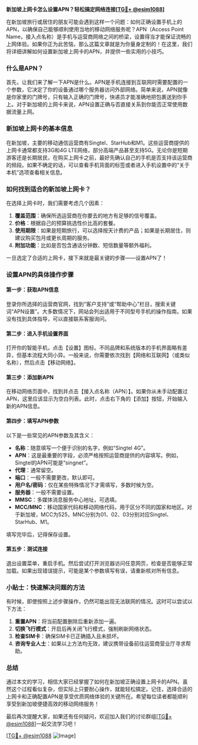 **新加坡上网卡怎么设置APN？轻松搞定网络连接[[TG💪+ @esim1088](https://t.me/s/esim1088)]**

在新加坡旅行或居住的朋友可能会遇到这样一个问题：如何正确设置手机上的APN，以确保自己能够顺利使用当地的移动网络服务呢？APN（Access Point Name，接入点名称）是手机与运营商网络之间的桥梁，设置得当才能保证流畅的上网体验。如果你正为此苦恼，那么这篇文章就是为你量身定制的！在这里，我们将详细讲解如何设置新加坡上网卡的APN，并提供一些实用的小技巧。

### 什么是APN？

首先，让我们来了解一下APN是什么。APN是手机连接到互联网时需要配置的一个参数，它决定了你的设备通过哪个服务器访问外部网络。简单来说，APN就像是你家里的门牌号，只有输入正确的门牌号，快递员才能准确地把包裹送到你手上。对于新加坡的上网卡来说，APN设置正确与否直接关系到你能否正常使用数据流量上网。

### 新加坡上网卡的基本信息

在新加坡，主要的移动通信运营商有Singtel、StarHub和M1。这些运营商提供的上网卡通常都支持3G和4G LTE网络，部分高端产品甚至支持5G。无论你是短期游客还是长期居民，在购买上网卡之前，最好先确认自己的手机是否支持该运营商的频段。如果不确定的话，可以查看手机背面的标签或者进入手机设置中的“关于本机”选项查看相关信息。

### 如何找到适合的新加坡上网卡？

在选择上网卡时，我们需要考虑几个因素：

1. **覆盖范围**：确保所选运营商在你要去的地方有足够的信号覆盖。
2. **价格**：根据自己的预算挑选性价比高的套餐。
3. **使用期限**：如果是短期旅行，可以选择按天计费的产品；如果是长期居住，则建议购买包月或更长周期的服务。
4. **附加功能**：比如是否包含通话分钟数、短信数量等额外福利。

一旦选定了合适的上网卡，接下来就是最关键的步骤——设置APN了！

### 设置APN的具体操作步骤

#### 第一步：获取APN信息
登录你所选择的运营商官网，找到“客户支持”或“帮助中心”栏目，搜索关键词“APN设置”。大多数情况下，网站会列出适用于不同型号手机的操作指南。如果没有找到具体指导，可以直接联系客服询问。

#### 第二步：进入手机设置界面
打开你的智能手机，点击【设置】图标。不同品牌和系统版本的手机界面略有差异，但基本流程大同小异。一般来说，你需要依次找到【网络和互联网】（或类似名称），然后点击【移动网络】。

#### 第三步：添加新APN
在移动网络页面中，找到并点击【接入点名称（APN）】。如果你从未手动配置过APN，这里应该显示为空白列表。此时，点击右下角的【添加】按钮，开始输入新的APN信息。

#### 第四步：填写APN参数
以下是一些常见的APN参数及其含义：
- **名称**：随意填写一个便于识别的名字，例如“Singtel 4G”。
- **APN**：这是最重要的字段，必须严格按照运营商提供的内容填写。例如，Singtel的APN可能是“singnet”。
- **代理**：通常留空。
- **端口**：一般不需要更改，默认即可。
- **用户名/密码**：仅在某些特殊情况下才需填写，多数时候为空。
- **服务器**：一般不需要设置。
- **MMSC**：多媒体消息服务中心地址，可选填。
- **MCC/MNC**：移动国家代码和移动网络代码，用于区分不同的国家和地区。对于新加坡，MCC为525，MNC分别为01、02、03分别对应Singtel、StarHub、M1。

填写完毕后，记得保存设置。

#### 第五步：测试连接
退出设置菜单，重启手机。然后尝试打开浏览器访问任意网页，检查是否能够正常加载。如果出现错误提示，可能是某个参数填写有误，请重新核对所有信息。

### 小贴士：快速解决问题的方法

有时候，即使按照上述步骤操作，仍然可能出现无法联网的情况。这时可以尝试以下方法：

1. **重置APN**：将当前配置删除后重新添加一遍。
2. **切换飞行模式**：开启后再关闭飞行模式，强制刷新网络状态。
3. **检查SIM卡**：确保SIM卡已正确插入且未损坏。
4. **咨询专业人士**：如果以上方法均无效，建议携带设备前往运营商营业厅寻求帮助。

### 总结

通过本文的学习，相信大家已经掌握了如何在新加坡正确设置上网卡的APN。虽然这个过程看似复杂，但实际上只要耐心操作，就能轻松搞定。记住，选择合适的上网卡和正确配置APN是享受优质网络体验的关键所在。希望每位读者都能顺利享受到新加坡便捷高效的移动网络服务！

最后再次提醒大家，如果还有任何疑问，欢迎加入我们的讨论群组[[TG💪+ @esim1088](https://t.me/s/esim1088)]一起交流学习吧！

[[TG💪+ @esim1088](https://t.me/s/esim1088) ![Image](https://i.postimg.cc/4NQfJmqS/Snipaste-2025-05-13-00-14-12.png)]